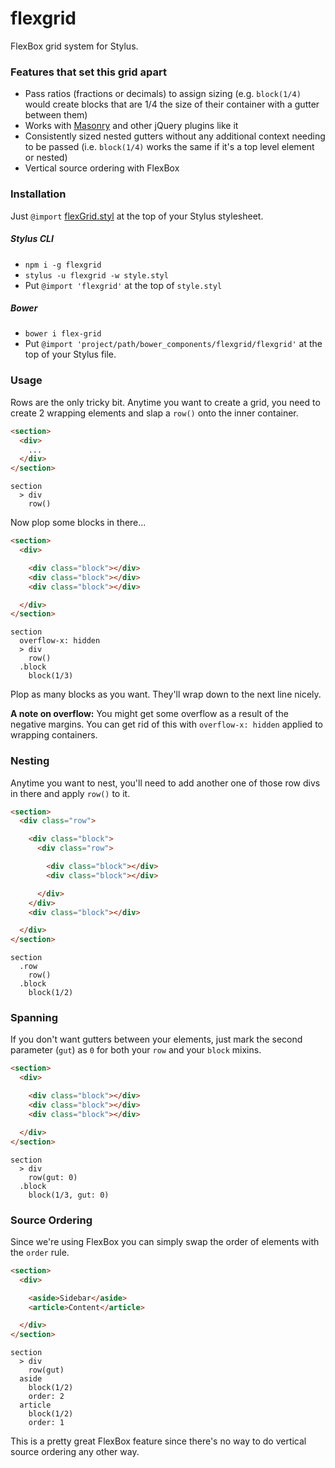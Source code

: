 # flexgrid

FlexBox grid system for Stylus.


### Features that set this grid apart
- Pass ratios (fractions or decimals) to assign sizing (e.g. `block(1/4)` would create blocks that are 1/4 the size of their container with a gutter between them)
- Works with [Masonry](http://isotope.metafizzy.co/) and other jQuery plugins like it
- Consistently sized nested gutters without any additional context needing to be passed (i.e. `block(1/4)` works the same if it's a top level element or nested)
- Vertical source ordering with FlexBox


### Installation
Just `@import` [flexGrid.styl](flexGrid.styl) at the top of your Stylus stylesheet.

##### Stylus CLI
- `npm i -g flexgrid`
- `stylus -u flexgrid -w style.styl`
- Put `@import 'flexgrid'` at the top of `style.styl`

##### Bower
- `bower i flex-grid`
- Put `@import 'project/path/bower_components/flexgrid/flexgrid'` at the top of your Stylus file.


### Usage
Rows are the only tricky bit. Anytime you want to create a grid, you need to create 2 wrapping elements and slap a `row()` onto the inner container.

```html
<section>
  <div>
    ...
  </div>
</section>
```

```stylus
section
  > div
    row()
```

Now plop some blocks in there...

```html
<section>
  <div>

    <div class="block"></div>
    <div class="block"></div>
    <div class="block"></div>

  </div>
</section>
```

```stylus
section
  overflow-x: hidden
  > div
    row()
  .block
    block(1/3)
```

Plop as many blocks as you want. They'll wrap down to the next line nicely.

**A note on overflow:** You might get some overflow as a result of the negative margins. You can get rid of this with `overflow-x: hidden` applied to wrapping containers.


### Nesting
Anytime you want to nest, you'll need to add another one of those row divs in there and apply `row()` to it.

```html
<section>
  <div class="row">

    <div class="block">
      <div class="row">

        <div class="block"></div>
        <div class="block"></div>

      </div>
    </div>
    <div class="block"></div>

  </div>
</section>
```

```stylus
section
  .row
    row()
  .block
    block(1/2)
```


### Spanning
If you don't want gutters between your elements, just mark the second parameter (`gut`) as `0` for both your `row` and your `block` mixins.

```html
<section>
  <div>

    <div class="block"></div>
    <div class="block"></div>
    <div class="block"></div>

  </div>
</section>
```

```stylus
section
  > div
    row(gut: 0)
  .block
    block(1/3, gut: 0)
```


### Source Ordering
Since we're using FlexBox you can simply swap the order of elements with the `order` rule.

```html
<section>
  <div>

    <aside>Sidebar</aside>
    <article>Content</article>

  </div>
</section>
```

```stylus
section
  > div
    row(gut)
  aside
    block(1/2)
    order: 2
  article
    block(1/2)
    order: 1
```

This is a pretty great FlexBox feature since there's no way to do vertical source ordering any other way.
